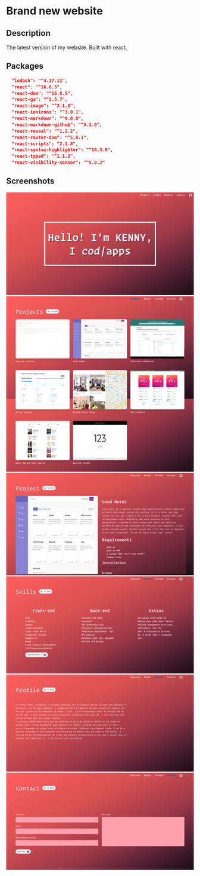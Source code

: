 # Brand new website

## Description 

The latest version of my website. Built with react. 


## Packages
```json
  "lodash": "^4.17.11",
  "react": "^16.8.5",
  "react-dom": "^16.8.5",
  "react-ga": "^2.5.7",
  "react-image": "^2.1.3",
  "react-ionicons": "^3.0.1",
  "react-markdown": "^4.0.8",
  "react-markdown-github": "^3.2.0",
  "react-reveal": "^1.2.2",
  "react-router-dom": "^5.0.1",
  "react-scripts": "2.1.8",
  "react-syntax-highlighter": "^10.3.0",
  "react-typed": "^1.1.2",
  "react-visibility-sensor": "^5.0.2"
```
## Screenshots

![Home page](/screenshots/home.png)
![Projects page](/screenshots/projects.png)
![Single Project page](/screenshots/project.png)
![Skills page](/screenshots/skills.png)
![Profile page](/screenshots/profile.png)
![Contact page](/screenshots/contact.png)




